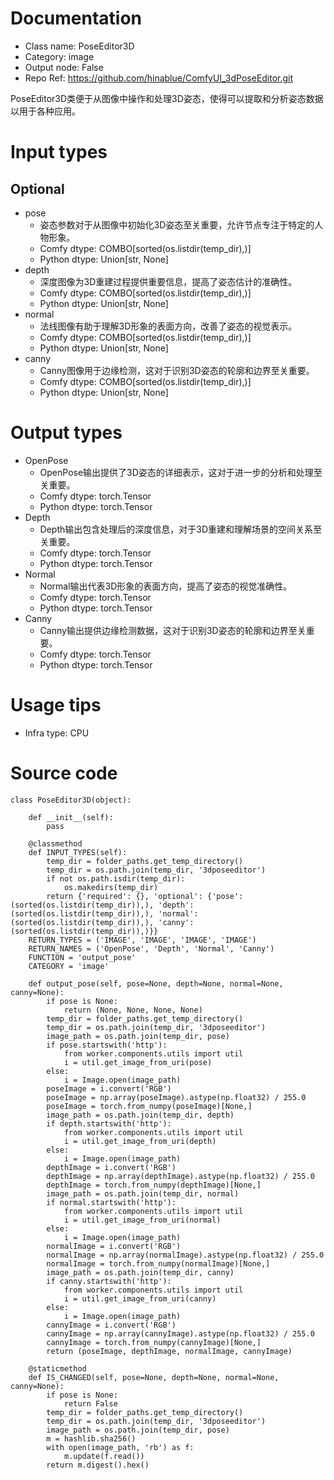 # Documentation
- Class name: PoseEditor3D
- Category: image
- Output node: False
- Repo Ref: https://github.com/hinablue/ComfyUI_3dPoseEditor.git

PoseEditor3D类便于从图像中操作和处理3D姿态，使得可以提取和分析姿态数据以用于各种应用。

# Input types
## Optional
- pose
    - 姿态参数对于从图像中初始化3D姿态至关重要，允许节点专注于特定的人物形象。
    - Comfy dtype: COMBO[sorted(os.listdir(temp_dir),)]
    - Python dtype: Union[str, None]
- depth
    - 深度图像为3D重建过程提供重要信息，提高了姿态估计的准确性。
    - Comfy dtype: COMBO[sorted(os.listdir(temp_dir),)]
    - Python dtype: Union[str, None]
- normal
    - 法线图像有助于理解3D形象的表面方向，改善了姿态的视觉表示。
    - Comfy dtype: COMBO[sorted(os.listdir(temp_dir),)]
    - Python dtype: Union[str, None]
- canny
    - Canny图像用于边缘检测，这对于识别3D姿态的轮廓和边界至关重要。
    - Comfy dtype: COMBO[sorted(os.listdir(temp_dir),)]
    - Python dtype: Union[str, None]

# Output types
- OpenPose
    - OpenPose输出提供了3D姿态的详细表示，这对于进一步的分析和处理至关重要。
    - Comfy dtype: torch.Tensor
    - Python dtype: torch.Tensor
- Depth
    - Depth输出包含处理后的深度信息，对于3D重建和理解场景的空间关系至关重要。
    - Comfy dtype: torch.Tensor
    - Python dtype: torch.Tensor
- Normal
    - Normal输出代表3D形象的表面方向，提高了姿态的视觉准确性。
    - Comfy dtype: torch.Tensor
    - Python dtype: torch.Tensor
- Canny
    - Canny输出提供边缘检测数据，这对于识别3D姿态的轮廓和边界至关重要。
    - Comfy dtype: torch.Tensor
    - Python dtype: torch.Tensor

# Usage tips
- Infra type: CPU

# Source code
```
class PoseEditor3D(object):

    def __init__(self):
        pass

    @classmethod
    def INPUT_TYPES(self):
        temp_dir = folder_paths.get_temp_directory()
        temp_dir = os.path.join(temp_dir, '3dposeeditor')
        if not os.path.isdir(temp_dir):
            os.makedirs(temp_dir)
        return {'required': {}, 'optional': {'pose': (sorted(os.listdir(temp_dir)),), 'depth': (sorted(os.listdir(temp_dir)),), 'normal': (sorted(os.listdir(temp_dir)),), 'canny': (sorted(os.listdir(temp_dir)),)}}
    RETURN_TYPES = ('IMAGE', 'IMAGE', 'IMAGE', 'IMAGE')
    RETURN_NAMES = ('OpenPose', 'Depth', 'Normal', 'Canny')
    FUNCTION = 'output_pose'
    CATEGORY = 'image'

    def output_pose(self, pose=None, depth=None, normal=None, canny=None):
        if pose is None:
            return (None, None, None, None)
        temp_dir = folder_paths.get_temp_directory()
        temp_dir = os.path.join(temp_dir, '3dposeeditor')
        image_path = os.path.join(temp_dir, pose)
        if pose.startswith('http'):
            from worker.components.utils import util
            i = util.get_image_from_uri(pose)
        else:
            i = Image.open(image_path)
        poseImage = i.convert('RGB')
        poseImage = np.array(poseImage).astype(np.float32) / 255.0
        poseImage = torch.from_numpy(poseImage)[None,]
        image_path = os.path.join(temp_dir, depth)
        if depth.startswith('http'):
            from worker.components.utils import util
            i = util.get_image_from_uri(depth)
        else:
            i = Image.open(image_path)
        depthImage = i.convert('RGB')
        depthImage = np.array(depthImage).astype(np.float32) / 255.0
        depthImage = torch.from_numpy(depthImage)[None,]
        image_path = os.path.join(temp_dir, normal)
        if normal.startswith('http'):
            from worker.components.utils import util
            i = util.get_image_from_uri(normal)
        else:
            i = Image.open(image_path)
        normalImage = i.convert('RGB')
        normalImage = np.array(normalImage).astype(np.float32) / 255.0
        normalImage = torch.from_numpy(normalImage)[None,]
        image_path = os.path.join(temp_dir, canny)
        if canny.startswith('http'):
            from worker.components.utils import util
            i = util.get_image_from_uri(canny)
        else:
            i = Image.open(image_path)
        cannyImage = i.convert('RGB')
        cannyImage = np.array(cannyImage).astype(np.float32) / 255.0
        cannyImage = torch.from_numpy(cannyImage)[None,]
        return (poseImage, depthImage, normalImage, cannyImage)

    @staticmethod
    def IS_CHANGED(self, pose=None, depth=None, normal=None, canny=None):
        if pose is None:
            return False
        temp_dir = folder_paths.get_temp_directory()
        temp_dir = os.path.join(temp_dir, '3dposeeditor')
        image_path = os.path.join(temp_dir, pose)
        m = hashlib.sha256()
        with open(image_path, 'rb') as f:
            m.update(f.read())
        return m.digest().hex()
```